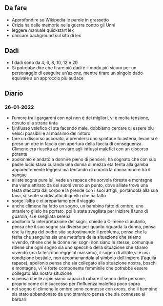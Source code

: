 ## Da fare
- Approfondire su Wikipedia le parole in grassetto
- Crizia ha delle memorie nella guerra contro gli Unni
- leggere manuale quickstart lex
- caricare background sul sito di lex

## Dadi
- I dadi sono da 4, 6, 8, 10, 12 e 20
- Si potrebbe dire che tirare più dadi è il modo più sicuro per un personaggio di eseguire un’azione, mentre tirare un singolo dado equivale a un approccio più audace

## Diario
### 26-01-2022

- l’umore tra i gargareni con noi non è dei migliori, vi è molta tensione, dovuto alla strana tinta
- l;influsso velefico ci sta facendo male, dobbiamo cercare di essere piu veloci possibili e al massimo del ristoro
- fare un discorso accorato, a prendersi uno spintone fu asteria, levan si è preso un otre in faccia con apertura della faccia di conseguenza. Climene era riuscita ad ovviare agli influssi malefici con un discorso potente
- apolonnio è andato a dormire pieno di pensieri, ha sognato che con suo padre lucio stava curando una donna di mezza eta ferita alla gamba apparentemente leggera ma tentando di curarla la donna muore tra il sangue
- alliate sogna pure lui, vede un rapace che sorvola foreste e montagne ma viene attirato da dei suoni verso un punto, dove alliate trova una testa staccata dal corpo e la prende con i suoi artigli, portandola alla sua tana, si sente soddisfatto di quello che ha fatto
- sorge l’alba e ci prepariamo per il viaggio
- anche climene ha fatto un sogno, un bambino fatto di ombre, uno straniero glielo ha portato, poi è stata svegliata per iniziare il tuno di guardia, si è svegliata serena
- apollonio fa interpretazione dei sogni, chiede a Climene di aiutarlo, pensa che il suo sogno sia diverso per quanto riguarda la donna, pensa che la figura del padre stia sottostimando il problema, pensa che la ferita che sanguina sia una metafora della situazione che stiamo vivendo, ritiene che le donne nei sogni non siano le stesse, comunque ritiene che ogni sogno sia uno specchio della situazione che stiamo vivendo (ma la tesi non regge al massimo), il sogno di alliate,vi è una condizione bestiale, non accomunandola al simbolo dell’impero (l’aquila rapace), apollonio pensa che sia collegato alla situazione nostra, boschi e montagne, vi `è forte componente femminile che potrebbe essere collegato alla nostra situzione
- si pensa che le arpie siano capaci di rubare il senno delle persone, proprio come ci è successo per l’influenza malefica poco sopra
- nel sogno di climene le ombre sono connesse con orcos, che il bambino sia stato abbandonato da uno straniero pensa che sia connesso ai barbari

